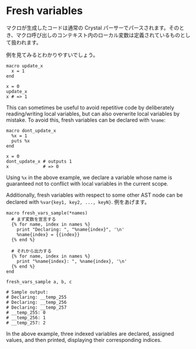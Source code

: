 # Fresh variables

マクロが生成したコードは通常の Crystal パーサーでパースされます。そのとき、マクロ呼び出しのコンテキスト内のローカル変数は定義されているものとして扱われます。

例を見てみるとわかりやすいでしょう。

```crystal
macro update_x
  x = 1
end

x = 0
update_x
x # => 1
```

This can sometimes be useful to avoid repetitive code by deliberately reading/writing local variables, but can also overwrite local variables by mistake. To avoid this, fresh variables can be declared with `%name`:

```crystal
macro dont_update_x
  %x = 1
  puts %x
end

x = 0
dont_update_x # outputs 1
x             # => 0
```

Using `%x` in the above example, we declare a variable whose name is guaranteed not to conflict with local variables in the current scope.

Additionally, fresh variables with respect to some other AST node can be declared with `%var{key1, key2, ..., keyN}`. 例をあげます。

```crystal
macro fresh_vars_sample(*names)
  # まず変数を宣言する
  {% for name, index in names %}
    print "Declaring: ", "%name{index}", '\n'
    %name{index} = {{index}}
  {% end %}

  # それから出力する
  {% for name, index in names %}
    print "%name{index}: ", %name{index}, '\n'
  {% end %}
end

fresh_vars_sample a, b, c

# Sample output:
# Declaring: __temp_255
# Declaring: __temp_256
# Declaring: __temp_257
# __temp_255: 0
# __temp_256: 1
# __temp_257: 2
```

In the above example, three indexed variables are declared, assigned values, and then printed, displaying their corresponding indices.
